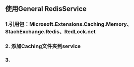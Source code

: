 ## 使用General RedisService
### 1.引用包：Microsoft.Extensions.Caching.Memory、StachExchange.Redis、RedLock.net
### 2. 添加Caching文件夹到service
### 3.
